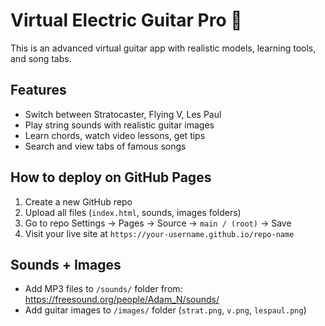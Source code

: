 # Virtual Electric Guitar Pro 🎸

This is an advanced virtual guitar app with realistic models, learning tools, and song tabs.

## Features
- Switch between Stratocaster, Flying V, Les Paul
- Play string sounds with realistic guitar images
- Learn chords, watch video lessons, get tips
- Search and view tabs of famous songs

## How to deploy on GitHub Pages
1. Create a new GitHub repo
2. Upload all files (`index.html`, sounds, images folders)
3. Go to repo Settings → Pages → Source → `main / (root)` → Save
4. Visit your live site at `https://your-username.github.io/repo-name`

## Sounds + Images
- Add MP3 files to `/sounds/` folder from:
  https://freesound.org/people/Adam_N/sounds/
- Add guitar images to `/images/` folder (`strat.png`, `v.png`, `lespaul.png`)
